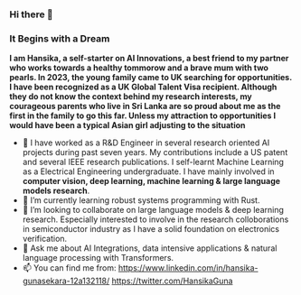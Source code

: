 ### Hi there 👋 
### It Begins with a Dream


**I am Hansika, a self-starter on AI Innovations, a best friend to my partner who works towards a healthy tommorow and a brave mum with two pearls. In 2023, the young family came to UK searching for opportunities. I have been recognized as a UK Global Talent Visa recipient. Although they do not know the context behind my research interests, my courageous parents who live in Sri Lanka are so proud about me as the first in the family to go this far. Unless my attraction to opportunities I would have been a typical Asian girl adjusting to the situation**


- 🔭 I have worked as a R&D Engineer in several research oriented AI projects during past seven years. My contributions include a US patent and several IEEE research publications. I self-learnt Machine Learning as a Electrical Engineering undergraduate. I have mainly involved in **computer vision, deep learning, machine learning & large language models research**.
- 🌱 I’m currently learning robust systems programming with Rust.
- 👯 I’m looking to collaborate on large language models & deep learning research. Especially interested to involve in the research colloborations in semiconductor industry as I have a solid foundation on electronics verification. 
- 💬 Ask me about AI Integrations, data intensive applications & natural language processing with Transformers.
- 📫 You can find me from:
    https://www.linkedin.com/in/hansika-gunasekara-12a132118/
    https://twitter.com/HansikaGuna
